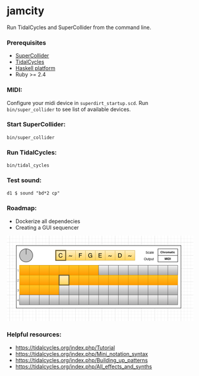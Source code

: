 # jamcity
Run TidalCycles and SuperCollider from the command line.

### Prerequisites

- [SuperCollider](https://supercollider.github.io/download)
- [TidalCycles](https://tidalcycles.org/index.php/Installation)
- [Haskell platform](https://www.haskell.org/platform/)
- Ruby >= 2.4

### MIDI:

Configure your midi device in `superdirt_startup.scd`. Run `bin/super_collider` to see list of available devices.

### Start SuperCollider:
```
bin/super_collider
```

### Run TidalCycles:
```
bin/tidal_cycles
```

### Test sound:
```
d1 $ sound "bd*2 cp"
```

### Roadmap:

- Dockerize all dependecies
- Creating a GUI sequencer

![JamCity Sequencer](wireframe.png)

### Helpful resources:

- https://tidalcycles.org/index.php/Tutorial
- https://tidalcycles.org/index.php/Mini_notation_syntax
- https://tidalcycles.org/index.php/Building_up_patterns
- https://tidalcycles.org/index.php/All_effects_and_synths